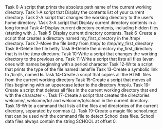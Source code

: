 Task 0-A script that prints the absolute path name of the current working directory.
Task 1-A script that Display the contents list of your current directory.
Task 2-A script that changes the working directory to the user’s home directory.
TAsk 3-A script that Display current directory contents in a long format
Task 4-Display current directory contents, including hidden files (starting with .).
Task 5-Display current directory contents.
Task 6-Create a script that creates a directory named my_first_directory in the /tmp/ directory.
Task 7-Move the file betty from /tmp/ to /tmp/my_first_directory
Task 8-Delete the file betty
Task 9-Delete the directory my_first_directory that is in the /tmp directory.
Task 10-Write a script that changes the working directory to the previous one.
Task 11-Write a script that lists all files (even ones with names beginning with a period character
Task 12-Write a script that prints the type of the file named iamafile
Task 13-Create a symbolic link to /bin/ls, named __ls__
Task 14-Create a script that copies all the HTML files from the current working directory
Task 15-Create a script that moves all files beginning with an uppercase letter to the directory /tmp/u.
Task 16-Create a script that deletes all files in the current working directory that end with the character ~.
Task 17-Create a script that creates the directories welcome/, welcome/to/ and welcome/to/school in the current directory.
Task 18-Write a command that lists all the files and directories of the current directory, separated by commas (,).
Task 19-Create a magic file school.mgc that can be used with the command file to detect School data files. School data files always contain the string SCHOOL at offset 0.
